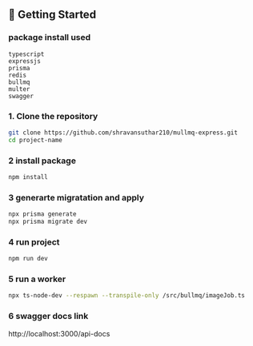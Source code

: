 ## 🚀 Getting Started

### package install used
    typescript
    expressjs
    prisma
    redis
    bullmq
    multer
    swagger

### 1. Clone the repository

```bash
git clone https://github.com/shravansuthar210/mullmq-express.git
cd project-name
```
### 2 install package
```bash
npm install
```
### 3 generarte migratation and apply
```bash
npx prisma generate
npx prisma migrate dev
```
### 4 run project
```bash
npm run dev
```

### 5 run a worker
```bash
npx ts-node-dev --respawn --transpile-only /src/bullmq/imageJob.ts
```

### 6 swagger docs link 
http://localhost:3000/api-docs